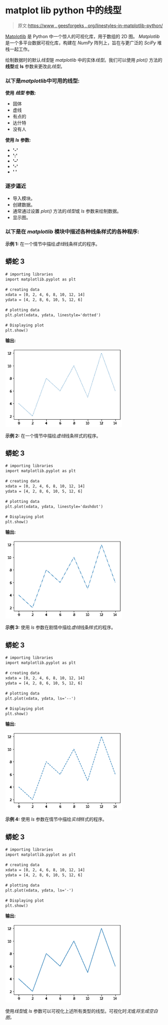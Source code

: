 # matplot lib python 中的线型

> 原文:[https://www . geesforgeks . org/linestyles-in-matplotlib-python/](https://www.geeksforgeeks.org/linestyles-in-matplotlib-python/)

[Matplotlib](https://www.geeksforgeeks.org/python-introduction-matplotlib/) 是 Python 中一个惊人的可视化库，用于数组的 2D 图。 *Matplotlib* 是一个多平台数据可视化库，构建在 *NumPy* 阵列上，旨在与更广泛的 *SciPy* 堆栈一起工作。

绘制数据时的默认*线型*是 *matplotlib* 中的实体*线型*。我们可以使用 *plot()* 方法的**线型**或 **ls** 参数来更改此*线型*。

### **以下是*****matplotlib*****中可用的线型:**

**使用** ***线型*** **参数:**

*   固体
*   虚线
*   有点的
*   达什特
*   没有人

**使用** ***ls*** **参数:**

*   **'-'**
*   **':'**
*   **'–’**
*   **'-'**
*   **' '**

### **逐步逼近**

*   导入模块。
*   创建数据。
*   通常通过设置 *plot()* 方法的*线型*或 *ls* 参数来绘制数据。
*   显示图。

### 以下是在 *matplotlib* 模块中描述各种线条样式的各种程序:

**示例 1:** 在一个情节中描绘*虚线*线条样式的程序。

## 蟒蛇 3

```
# importing libraries
import matplotlib.pyplot as plt

# creating data
xdata = [0, 2, 4, 6, 8, 10, 12, 14]
ydata = [4, 2, 8, 6, 10, 5, 12, 6]

# plotting data
plt.plot(xdata, ydata, linestyle='dotted')

# Displaying plot
plt.show()
```

**输出:**

![](img/73e2b7937d0309e5cb808e45cc32520b.png)

**示例 2:** 在一个情节中描绘*虚线*线条样式的程序。

## 蟒蛇 3

```
# importing libraries
import matplotlib.pyplot as plt

# creating data
xdata = [0, 2, 4, 6, 8, 10, 12, 14]
ydata = [4, 2, 8, 6, 10, 5, 12, 6]

# plotting data
plt.plot(xdata, ydata, linestyle='dashdot')

# Displaying plot
plt.show()
```

**输出:**

![](img/4cd0ded72425493a0fd375baf2402840.png)

**示例 3:** 使用 *ls* 参数在剧情中描绘*虚线*线条样式的程序。

## 蟒蛇 3

```
# importing libraries
import matplotlib.pyplot as plt

# creating data
xdata = [0, 2, 4, 6, 8, 10, 12, 14]
ydata = [4, 2, 8, 6, 10, 5, 12, 6]

# plotting data
plt.plot(xdata, ydata, ls='--')

# Displaying plot
plt.show()
```

**输出:**

![](img/05505749f30533c78a05515d64ff052a.png)

**示例 4:** 使用 *ls* 参数在情节中描绘*实线*样式的程序。

## 蟒蛇 3

```
# importing libraries
import matplotlib.pyplot as plt

# creating data
xdata = [0, 2, 4, 6, 8, 10, 12, 14]
ydata = [4, 2, 8, 6, 10, 5, 12, 6]

# plotting data
plt.plot(xdata, ydata, ls='-')

# Displaying plot
plt.show()
```

**输出:**

![](img/0d38c3b53765743696e6ab225267272c.png)

使用*线型*或 *ls* 参数可以可视化上述所有类型的线型。可视化时*无*或*将生成空白图。*
